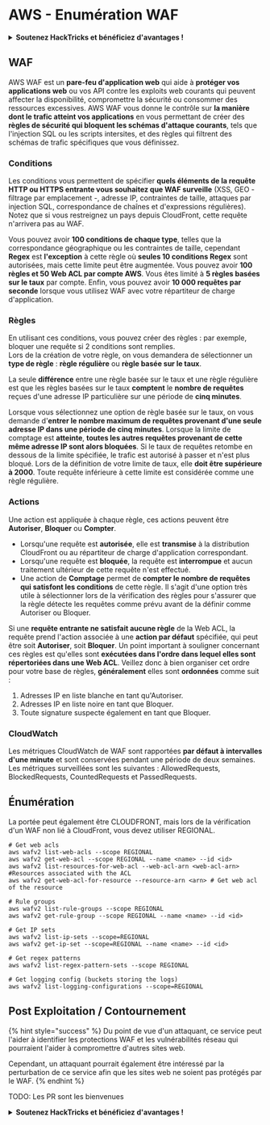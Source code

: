 # AWS - Enumération WAF

<details>

<summary><strong>Soutenez HackTricks et bénéficiez d'avantages !</strong></summary>

* Si vous souhaitez voir votre **entreprise annoncée dans HackTricks** ou si vous souhaitez accéder à la **dernière version de PEASS ou télécharger HackTricks en PDF**, consultez les [**PLANS D'ABONNEMENT**](https://github.com/sponsors/carlospolop) !
* Obtenez le [**swag officiel PEASS & HackTricks**](https://peass.creator-spring.com)
* Découvrez [**The PEASS Family**](https://opensea.io/collection/the-peass-family), notre collection exclusive de [**NFTs**](https://opensea.io/collection/the-peass-family)
* **Rejoignez** 💬 [**le groupe Discord**](https://discord.gg/hRep4RUj7f) ou le [**groupe Telegram**](https://t.me/peass) ou **suivez** moi sur **Twitter** 🐦 [**@carlospolopm**](https://twitter.com/carlospolopm)**.**
* **Partagez vos astuces de piratage en soumettant des PR aux** [**HackTricks**](https://github.com/carlospolop/hacktricks) et [**HackTricks Cloud**](https://github.com/carlospolop/hacktricks-cloud) dépôts GitHub.

</details>

## WAF

AWS WAF est un **pare-feu d'application web** qui aide à **protéger vos applications web** ou vos API contre les exploits web courants qui peuvent affecter la disponibilité, compromettre la sécurité ou consommer des ressources excessives. AWS WAF vous donne le contrôle sur **la manière dont le trafic atteint vos applications** en vous permettant de créer des **règles de sécurité qui bloquent les schémas d'attaque courants**, tels que l'injection SQL ou les scripts intersites, et des règles qui filtrent des schémas de trafic spécifiques que vous définissez.

### Conditions

Les conditions vous permettent de spécifier **quels éléments de la requête HTTP ou HTTPS entrante vous souhaitez que WAF surveille** (XSS, GEO - filtrage par emplacement -, adresse IP, contraintes de taille, attaques par injection SQL, correspondance de chaînes et d'expressions régulières). Notez que si vous restreignez un pays depuis CloudFront, cette requête n'arrivera pas au WAF.

Vous pouvez avoir **100 conditions de chaque type**, telles que la correspondance géographique ou les contraintes de taille, cependant **Regex** est **l'exception** à cette règle où **seules 10 conditions Regex** sont autorisées, mais cette limite peut être augmentée. Vous pouvez avoir **100 règles et 50 Web ACL par compte AWS**. Vous êtes limité à **5 règles basées sur le taux** par compte. Enfin, vous pouvez avoir **10 000 requêtes par seconde** lorsque vous utilisez WAF avec votre répartiteur de charge d'application.

### Règles

En utilisant ces conditions, vous pouvez créer des règles : par exemple, bloquer une requête si 2 conditions sont remplies.\
Lors de la création de votre règle, on vous demandera de sélectionner un **type de règle** : **règle régulière** ou **règle basée sur le taux**.

La seule **différence** entre une règle basée sur le taux et une règle régulière est que les règles basées sur le taux **comptent** le **nombre de requêtes** reçues d'une adresse IP particulière sur une période de **cinq minutes**.

Lorsque vous sélectionnez une option de règle basée sur le taux, on vous demande d'**entrer le nombre maximum de requêtes provenant d'une seule adresse IP dans une période de cinq minutes**. Lorsque la limite de comptage est **atteinte**, **toutes les autres requêtes provenant de cette même adresse IP sont alors bloquées**. Si le taux de requêtes retombe en dessous de la limite spécifiée, le trafic est autorisé à passer et n'est plus bloqué. Lors de la définition de votre limite de taux, elle **doit être supérieure à 2000**. Toute requête inférieure à cette limite est considérée comme une règle régulière.

### Actions

Une action est appliquée à chaque règle, ces actions peuvent être **Autoriser**, **Bloquer** ou **Compter**.

* Lorsqu'une requête est **autorisée**, elle est **transmise** à la distribution CloudFront ou au répartiteur de charge d'application correspondant.
* Lorsqu'une requête est **bloquée**, la requête est **interrompue** et aucun traitement ultérieur de cette requête n'est effectué.
* Une action de **Comptage** permet de **compter le nombre de requêtes qui satisfont les conditions** de cette règle. Il s'agit d'une option très utile à sélectionner lors de la vérification des règles pour s'assurer que la règle détecte les requêtes comme prévu avant de la définir comme Autoriser ou Bloquer.

Si une **requête entrante ne satisfait aucune règle** de la Web ACL, la requête prend l'action associée à une **action par défaut** spécifiée, qui peut être soit **Autoriser**, soit **Bloquer**. Un point important à souligner concernant ces règles est qu'elles sont **exécutées dans l'ordre dans lequel elles sont répertoriées dans une Web ACL**. Veillez donc à bien organiser cet ordre pour votre base de règles, **généralement** elles sont **ordonnées** comme suit :

1. Adresses IP en liste blanche en tant qu'Autoriser.
2. Adresses IP en liste noire en tant que Bloquer.
3. Toute signature suspecte également en tant que Bloquer.

### CloudWatch

Les métriques CloudWatch de WAF sont rapportées **par défaut à intervalles d'une minute** et sont conservées pendant une période de deux semaines. Les métriques surveillées sont les suivantes : AllowedRequests, BlockedRequests, CountedRequests et PassedRequests.

## Énumération

La portée peut également être CLOUDFRONT, mais lors de la vérification d'un WAF non lié à CloudFront, vous devez utiliser REGIONAL.
```
# Get web acls
aws wafv2 list-web-acls --scope REGIONAL
aws wafv2 get-web-acl --scope REGIONAL --name <name> --id <id>
aws wafv2 list-resources-for-web-acl --web-acl-arn <web-acl-arn> #Resources associated with the ACL
aws wafv2 get-web-acl-for-resource --resource-arn <arn> # Get web acl of the resource

# Rule groups
aws wafv2 list-rule-groups --scope REGIONAL
aws wafv2 get-rule-group --scope REGIONAL --name <name> --id <id>

# Get IP sets
aws wafv2 list-ip-sets --scope=REGIONAL
aws wafv2 get-ip-set --scope=REGIONAL --name <name> --id <id>

# Get regex patterns
aws wafv2 list-regex-pattern-sets --scope REGIONAL

# Get logging config (buckets storing the logs)
aws wafv2 list-logging-configurations --scope=REGIONAL
```
## Post Exploitation / Contournement

{% hint style="success" %}
Du point de vue d'un attaquant, ce service peut l'aider à identifier les protections WAF et les vulnérabilités réseau qui pourraient l'aider à compromettre d'autres sites web.

Cependant, un attaquant pourrait également être intéressé par la perturbation de ce service afin que les sites web ne soient pas protégés par le WAF.
{% endhint %}

TODO: Les PR sont les bienvenues

<details>

<summary><strong>Soutenez HackTricks et bénéficiez d'avantages !</strong></summary>

* Si vous souhaitez voir votre **entreprise annoncée dans HackTricks** ou si vous souhaitez accéder à la **dernière version de PEASS ou télécharger HackTricks en PDF**, consultez les [**PLANS D'ABONNEMENT**](https://github.com/sponsors/carlospolop) !
* Obtenez le [**swag officiel PEASS & HackTricks**](https://peass.creator-spring.com)
* Découvrez [**The PEASS Family**](https://opensea.io/collection/the-peass-family), notre collection exclusive de [**NFT**](https://opensea.io/collection/the-peass-family)
* **Rejoignez** 💬 [**le groupe Discord**](https://discord.gg/hRep4RUj7f) ou le [**groupe Telegram**](https://t.me/peass) ou **suivez** moi sur **Twitter** 🐦 [**@carlospolopm**](https://twitter.com/carlospolopm)**.**
* **Partagez vos astuces de piratage en soumettant des PR aux** [**HackTricks**](https://github.com/carlospolop/hacktricks) et [**HackTricks Cloud**](https://github.com/carlospolop/hacktricks-cloud) github repos.

</details>
